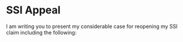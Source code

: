 # SSI Appeal

I am writing you to present my considerable case for reopening my SSI claim including the following:

